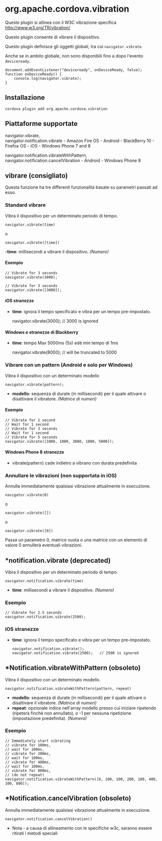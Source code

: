 <!---
    Licensed to the Apache Software Foundation (ASF) under one
    or more contributor license agreements.  See the NOTICE file
    distributed with this work for additional information
    regarding copyright ownership.  The ASF licenses this file
    to you under the Apache License, Version 2.0 (the
    "License"); you may not use this file except in compliance
    with the License.  You may obtain a copy of the License at

      http://www.apache.org/licenses/LICENSE-2.0

    Unless required by applicable law or agreed to in writing,
    software distributed under the License is distributed on an
    "AS IS" BASIS, WITHOUT WARRANTIES OR CONDITIONS OF ANY
    KIND, either express or implied.  See the License for the
    specific language governing permissions and limitations
    under the License.
-->

# org.apache.cordova.vibration

Questo plugin si allinea con il W3C vibrazione specifica http://www.w3.org/TR/vibration/

Questo plugin consente di vibrare il dispositivo.

Questo plugin definisce gli oggetti globali, tra cui `navigator.vibrate`.

Anche se in ambito globale, non sono disponibili fino a dopo l'evento `deviceready`.

    document.addEventListener("deviceready", onDeviceReady, false);
    function onDeviceReady() {
        console.log(navigator.vibrate);
    }
    

## Installazione

    cordova plugin add org.apache.cordova.vibration
    

## Piattaforme supportate

navigator.vibrate,  
navigator.notification.vibrate - Amazon Fire OS - Android - BlackBerry 10 - Firefox OS - iOS - Windows Phone 7 and 8

navigator.notification.vibrateWithPattern,  
navigator.notification.cancelVibration - Android - Windows Phone 8

## vibrare (consigliato)

Questa funzione ha tre differenti funzionalità basate su parametri passati ad esso.

### Standard vibrare

Vibra il dispositivo per un determinato periodo di tempo.

    navigator.vibrate(time)
    

o

    navigator.vibrate([time])
    

-**time**: millisecondi a vibrare il dispositivo. *(Numero)*

#### Esempio

    // Vibrate for 3 seconds
    navigator.vibrate(3000);
    
    // Vibrate for 3 seconds
    navigator.vibrate([3000]);
    

#### iOS stranezze

*   **time**: ignora il tempo specificato e vibra per un tempo pre-impostato.
    
    navigator.vibrate(3000); // 3000 is ignored

#### Windows e stranezze di Blackberry

*   **time**: tempo Max 5000ms (5s) edè min tempo di 1ms
    
    navigator.vibrate(8000); // will be truncated to 5000

### Vibrare con un pattern (Android e solo per Windows)

Vibra il dispositivo con un determinato modello

    navigator.vibrate(pattern);   
    

*   **modello**: sequenza di durate (in millisecondi) per il quale attivare o disattivare il vibratore. *(Matrice di numeri)*

#### Esempio

    // Vibrate for 1 second
    // Wait for 1 second
    // Vibrate for 3 seconds
    // Wait for 1 second
    // Vibrate for 5 seconds
    navigator.vibrate([1000, 1000, 3000, 1000, 5000]);
    

#### Windows Phone 8 stranezze

*   vibrate(pattern) cade indietro a vibrano con durata predefinita

### Annullare le vibrazioni (non supportata in iOS)

Annulla immediatamente qualsiasi vibrazione attualmente in esecuzione.

    navigator.vibrate(0)
    

o

    navigator.vibrate([])
    

o

    navigator.vibrate([0])
    

Passa un parametro 0, matrice vuota o una matrice con un elemento di valore 0 annullerà eventuali vibrazioni.

## *notification.vibrate (deprecated)

Vibra il dispositivo per un determinato periodo di tempo.

    navigator.notification.vibrate(time)
    

*   **time**: millisecondi a vibrare il dispositivo. *(Numero)*

### Esempio

    // Vibrate for 2.5 seconds
    navigator.notification.vibrate(2500);
    

### iOS stranezze

*   **time**: ignora il tempo specificato e vibra per un tempo pre-impostato.
    
        navigator.notification.vibrate();
        navigator.notification.vibrate(2500);   // 2500 is ignored
        

## *Notification.vibrateWithPattern (obsoleto)

Vibra il dispositivo con un determinato modello.

    navigator.notification.vibrateWithPattern(pattern, repeat)
    

*   **modello**: sequenza di durate (in millisecondi) per il quale attivare o disattivare il vibratore. *(Matrice di numeri)*
*   **repeat**: opzionale indice nell'array modello presso cui iniziare ripetendo (ripeterà finché non annullato), o -1 per nessuna ripetizione (impostazione predefinita). *(Numero)*

### Esempio

    // Immediately start vibrating
    // vibrate for 100ms,
    // wait for 100ms,
    // vibrate for 200ms,
    // wait for 100ms,
    // vibrate for 400ms,
    // wait for 100ms,
    // vibrate for 800ms,
    // (do not repeat)
    navigator.notification.vibrateWithPattern([0, 100, 100, 200, 100, 400, 100, 800]);
    

## *Notification.cancelVibration (obsoleto)

Annulla immediatamente qualsiasi vibrazione attualmente in esecuzione.

    navigator.notification.cancelVibration()
    

* Nota - a causa di allineamento con le specifiche w3c, saranno essere ritirati i metodi speciali